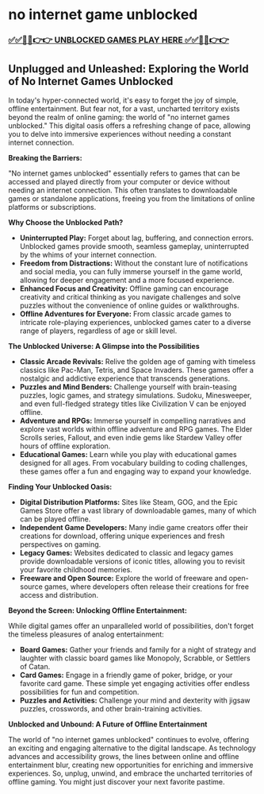 # no internet game unblocked

### [✅✅🔴🔴👉👉 UNBLOCKED GAMES PLAY HERE ✅✅🔴🔴👉👉](https://topstoryindia.com)

## Unplugged and Unleashed: Exploring the World of No Internet Games Unblocked

In today's hyper-connected world, it's easy to forget the joy of simple, offline entertainment. But fear not, for a vast, uncharted territory exists beyond the realm of online gaming: the world of "no internet games unblocked." This digital oasis offers a refreshing change of pace, allowing you to delve into immersive experiences without needing a constant internet connection.

**Breaking the Barriers:**

"No internet games unblocked" essentially refers to games that can be accessed and played directly from your computer or device without needing an internet connection. This often translates to downloadable games or standalone applications, freeing you from the limitations of online platforms or subscriptions.

**Why Choose the Unblocked Path?**

* **Uninterrupted Play:** Forget about lag, buffering, and connection errors. Unblocked games provide smooth, seamless gameplay, uninterrupted by the whims of your internet connection. 
* **Freedom from Distractions:** Without the constant lure of notifications and social media, you can fully immerse yourself in the game world, allowing for deeper engagement and a more focused experience.
* **Enhanced Focus and Creativity:** Offline gaming can encourage creativity and critical thinking as you navigate challenges and solve puzzles without the convenience of online guides or walkthroughs.
* **Offline Adventures for Everyone:** From classic arcade games to intricate role-playing experiences, unblocked games cater to a diverse range of players, regardless of age or skill level.

**The Unblocked Universe: A Glimpse into the Possibilities**

* **Classic Arcade Revivals:** Relive the golden age of gaming with timeless classics like Pac-Man, Tetris, and Space Invaders. These games offer a nostalgic and addictive experience that transcends generations.
* **Puzzles and Mind Benders:** Challenge yourself with brain-teasing puzzles, logic games, and strategy simulations. Sudoku, Minesweeper, and even full-fledged strategy titles like Civilization V can be enjoyed offline.
* **Adventure and RPGs:** Immerse yourself in compelling narratives and explore vast worlds within offline adventure and RPG games. The Elder Scrolls series, Fallout, and even indie gems like Stardew Valley offer hours of offline exploration.
* **Educational Games:** Learn while you play with educational games designed for all ages. From vocabulary building to coding challenges, these games offer a fun and engaging way to expand your knowledge.

**Finding Your Unblocked Oasis:**

* **Digital Distribution Platforms:** Sites like Steam, GOG, and the Epic Games Store offer a vast library of downloadable games, many of which can be played offline.
* **Independent Game Developers:** Many indie game creators offer their creations for download, offering unique experiences and fresh perspectives on gaming.
* **Legacy Games:** Websites dedicated to classic and legacy games provide downloadable versions of iconic titles, allowing you to revisit your favorite childhood memories.
* **Freeware and Open Source:** Explore the world of freeware and open-source games, where developers often release their creations for free access and distribution.

**Beyond the Screen: Unlocking Offline Entertainment:**

While digital games offer an unparalleled world of possibilities, don't forget the timeless pleasures of analog entertainment:

* **Board Games:** Gather your friends and family for a night of strategy and laughter with classic board games like Monopoly, Scrabble, or Settlers of Catan.
* **Card Games:** Engage in a friendly game of poker, bridge, or your favorite card game. These simple yet engaging activities offer endless possibilities for fun and competition.
* **Puzzles and Activities:** Challenge your mind and dexterity with jigsaw puzzles, crosswords, and other brain-training activities.

**Unblocked and Unbound: A Future of Offline Entertainment**

The world of "no internet games unblocked" continues to evolve, offering an exciting and engaging alternative to the digital landscape. As technology advances and accessibility grows, the lines between online and offline entertainment blur, creating new opportunities for enriching and immersive experiences. So, unplug, unwind, and embrace the uncharted territories of offline gaming. You might just discover your next favorite pastime. 
